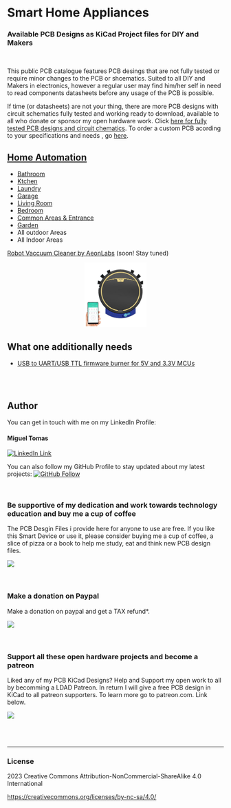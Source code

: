 # Smart Home Appliances

### Available PCB Designs as KiCad Project files for DIY and Makers

[<img src="https://github.com/aeonSolutions/PCB-Prototyping-Catalogue/blob/main/tindie_amazing_small.jpg" alt="" height="60">](https://www.tindie.com/stores/aeonlabs/)


This public PCB catalogue features PCB desings that are not fully tested or require minor changes to the PCB or shcematics. Suited to all DIY and Makers in electronics, however a regular user may find him/her self in need to read components datasheets before any usage of the PCB is possible.

If time (or datasheets) are not your thing, there are more PCB designs with circuit schematics fully tested and working ready to download, available to all who donate or sponsor my open hardware work. Click [here for fully tested PCB designs and circuit chematics](https://github.com/aeonSolutions/PCB-Prototyping-Catalogue/tree/main/Fully-Tested-Working-PCB-Catalogue). To order a custom PCB acording to your specifications and needs , go [here](https://github.com/aeonSolutions/PCB-Prototyping-Catalogue/tree/main/custom_PCB).


## [Home Automation](https://github.com/aeonSolutions/PCB-Prototyping-Catalogue/blob/main/Home-Automation/README.md)
- [Bathroom](https://github.com/aeonSolutions/PCB-Prototyping-Catalogue/blob/main/Home-Automation/Smart%20Home%20Appliances/readme.md)
- [Ktchen](https://github.com/aeonSolutions/PCB-Prototyping-Catalogue/blob/main/Home-Automation/Smart%20Home%20AC%20%20Dc%20Power%20Management/readme.md)
- [Laundry](https://github.com/aeonSolutions/PCB-Prototyping-Catalogue/blob/main/Home-Automation/Smart%20Wireless%20Wave%20Safety/readme.md)
- [Garage](https://github.com/aeonSolutions/PCB-Prototyping-Catalogue/blob/main/Home-Automation/Smart%20Wireless%20Wave%20Safety/readme.md)
- [Living Room](https://github.com/aeonSolutions/PCB-Prototyping-Catalogue/blob/main/Home-Automation/Smart%20Wireless%20Wave%20Safety/readme.md)
- [Bedroom](https://github.com/aeonSolutions/PCB-Prototyping-Catalogue/blob/main/Home-Automation/Smart%20Wireless%20Wave%20Safety/readme.md)
- [Common Areas & Entrance](https://github.com/aeonSolutions/PCB-Prototyping-Catalogue/blob/main/Home-Automation/Smart%20Wireless%20Wave%20Safety/readme.md)
- [Garden](https://github.com/aeonSolutions/PCB-Prototyping-Catalogue/blob/main/Home-Automation/Smart%20Wireless%20Wave%20Safety/readme.md)
- All outdoor Areas
- All Indoor Areas

[Robot Vaccuum Cleaner by AeonLabs](https://github.com/aeonSolutions/AeonLabs-Robot-Vaccuum-Cleaner) (soon! Stay tuned)
<p align="center">
<img src="https://github.com/aeonSolutions/AeonLabs-Robot-Vaccuum-Cleaner/blob/main/robotVacuumCleanerAd.png" height="150">
</p>


## What one additionally needs
- [USB to UART/USB TTL firmware burner for 5V and 3.3V MCUs ](https://github.com/aeonSolutions/PCB-Prototyping-Catalogue/blob/main/DIY-Maker/README.md) 

<br />
<br />

## Author

You can get in touch with me on my LinkedIn Profile:

#### Miguel Tomas

[![LinkedIn Link](https://img.shields.io/badge/Connect-Miguel--Tomas-blue.svg?logo=linkedin&longCache=true&style=social&label=Connect)](https://www.linkedin.com/in/migueltomas/)

You can also follow my GitHub Profile to stay updated about my latest projects: [![GitHub Follow](https://img.shields.io/badge/Connect-Miguel--Tomas-blue.svg?logo=Github&longCache=true&style=social&label=Follow)](https://github.com/aeonSolutions)

<br>

### Be supportive of my dedication and work towards technology education and buy me a cup of coffee
The PCB Desgin Files i provide here for anyone to use are free. If you like this Smart Device or use it, please consider buying me a cup of coffee, a slice of pizza or a book to help me study, eat and think new PCB design files.

[<img src="https://cdn.buymeacoffee.com/buttons/v2/default-yellow.png" data-canonical-src="https://cdn.buymeacoffee.com/buttons/v2/default-yellow.png" height="50" />](https://www.buymeacoffee.com/migueltomas)

<br />

### Make a donation on Paypal
Make a donation on paypal and get a TAX refund*.

[![](https://github.com/aeonSolutions/PCB-Prototyping-Catalogue/blob/main/paypal_small.png)](http://paypal.me/mtpsilva)

<br>

### Support all these open hardware projects and become a patreon  
Liked any of my PCB KiCad Designs? Help and Support my open work to all by becomming a LDAD Patreon.
In return I will give a free PCB design in KiCad to all patreon supporters. To learn more go to patreon.com. Link below.

[![](https://github.com/aeonSolutions/PCB-Prototyping-Catalogue/blob/main/patreon_small.png)](https://www.patreon.com/ldad)

<br />
<br />

______________________________________________________________________________________________________________________________
### License
2023 Creative Commons Attribution-NonCommercial-ShareAlike 4.0 International

https://creativecommons.org/licenses/by-nc-sa/4.0/
